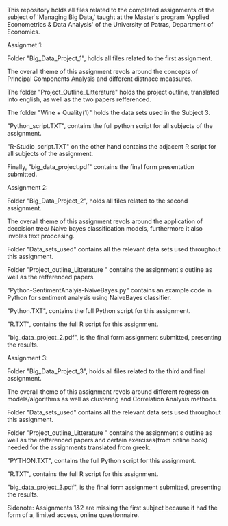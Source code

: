 This repository holds all files related to the completed assignments of the subject of 'Managing Big Data,' taught at the Master's program 'Applied Econometrics & Data Analysis' of the University of Patras, Department of Economics.

Assignmet 1:

Folder "Big_Data_Project_1", holds all files related to the first assignment.

The overall theme of this assignment revols around the concepts of Principal Components Analysis and different distnace meassures.

The folder "Project_Outline_Litterature" holds the project outline, translated into english, as well as the two papers refferenced.

The folder "Wine + Quality(1)" holds the data sets used in the Subject 3.

"Python_script.TXT", contains the full python script for all subjects of the assignment.

"R-Studio_script.TXT" on the other hand contains the adjacent R script for all subjects of the assignment.

Finally, "big_data_project.pdf" contains the final form presentation submitted.

Assignment 2:

Folder "Big_Data_Project_2", holds all files related to the second assignment.

The overall theme of this assignment revols around the application of deccision tree/ Naive bayes classification models, furthermore it also involes text proccesing.

Folder "Data_sets_used" contains all the relevant data sets used throughout this assignment. 

Folder "Project_outline_Litterature " contains the assignment's outline as well as the refferenced papers. 

"Python-SentimentAnalyis-NaiveBayes.py" contains an example code in Python for sentiment analysis using NaiveBayes classifier.

"Python.TXT", contains the full Python script for this assignment. 

"R.TXT", contains the full R script for this assignment.

"big_data_project_2.pdf", is the final form assignment submitted, presenting the results.

Assignment 3:

Folder "Big_Data_Project_3", holds all files related to the third and final assignment.

The overall theme of this assignment revols around different regression models/algorithms as well as clustering and Correlation Analysis methods.

Folder "Data_sets_used" contains all the relevant data sets used throughout this assignment.

Folder "Project_outline_Litterature " contains the assignment's outline as well as the refferenced papers and certain exercises(from online book) needed for the assignments translated from greek. 

"PYTHON.TXT", contains the full Python script for this assignment. 

"R.TXT", contains the full R script for this assignment.

"big_data_project_3.pdf", is the final form assignment submitted, presenting the results.

Sidenote: Assignments 1&2 are missing the first subject because it had the form of a, limited access, online questionnaire. 




